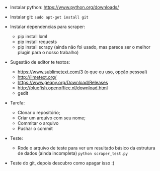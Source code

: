 * Instalar python: https://www.python.org/downloads/

* Instalar git: `sudo apt-get install git`

* Instalar dependencias para scraper:
  - pip install lxml
  - pip install requests
  - pip install scrapy (ainda não foi usado, mas parece ser o melhor plugin para o nosso trabalho)

* Sugestão de editor te textos:
  - https://www.sublimetext.com/3 (o que eu uso, opção pessoal)
  - http://limetext.org/
  - https://www.geany.org/Download/Releases
  - http://bluefish.openoffice.nl/download.html
  - gedit
  
* Tarefa:
  - Clonar o repositório;
  - Criar um arquivo com seu nome;
  - Commitar o arquivo
  - Pushar o commit

* Teste:
  - Rode o arquivo de teste para ver um resultado básico da estrutura de dados (ainda incompleta)
  `python scraper_test.py`
  
  
  
  
* Teste do git, depois descubro como apagar isso :)
